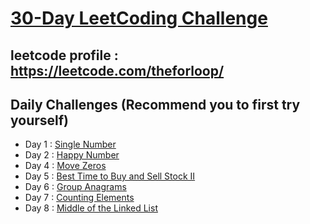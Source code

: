 # [30-Day LeetCoding Challenge](https://leetcode.com/explore/challenge/card/30-day-leetcoding-challenge/)

## leetcode profile : https://leetcode.com/theforloop/
## Daily Challenges (Recommend you to first try yourself)

* Day 1 : [Single Number](src/main/java/io/theforloop/leetcode30daychallenge/day1/SingleNumber.java)
* Day 2 : [Happy Number](src/main/java/io/theforloop/leetcode30daychallenge/day2/HappyNumber.java)
* Day 4 : [Move Zeros](src/main/java/io/theforloop/leetcode30daychallenge/day4/MoveZeroes.java)
* Day 5 : [Best Time to Buy and Sell Stock II](src/main/java/io/theforloop/leetcode30daychallenge/day5/BuySellStock2.java)
* Day 6 : [Group Anagrams](src/main/java/io/theforloop/leetcode30daychallenge/day6/GroupAnagrams.java)
* Day 7 : [Counting Elements](src/main/java/io/theforloop/leetcode30daychallenge/day7/CountingElements.java)
* Day 8 : [Middle of the Linked List](src/main/java/io/theforloop/leetcode30daychallenge/day8/MiddleOfTheLinkedList.java)


